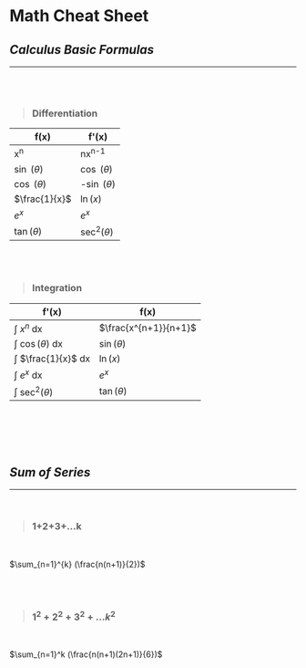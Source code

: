 # ********Math Cheat Sheet********
## _Calculus Basic Formulas_
---


</br>
</br>


>### **Differentiation**
 f(x) | f'(x) |
 ----------- | ----------- |
 x<sup>n | nx<sup>n-1 |
 $\sin$ ($\theta$) |$\cos$ ($\theta$)  |
 $\cos$ ($\theta$) |-$\sin$ ($\theta$) |
 $\frac{1}{x}$| $\ln(x)$  |
 $e^x$|$e^x$  |
 $\tan(\theta)$ |$\sec^2(\theta)$  |

</br>
</br>


>### **Integration**
| f'(x) | f(x) |
| ----------- | ----------- |
| $\int$ $x^n$ dx | $\frac{x^{n+1}}{n+1}$ |
| $\int$ $\cos(\theta)$ dx | $\sin(\theta)$ |
| $\int$ $\frac{1}{x}$ dx| $\ln(x)$ |
| $\int$ $e^x$ dx|$e^x$ |
| $\int$ $\sec^2(\theta)$|$\tan(\theta)$|

<br>
<br>
<br>
<br>


## _Sum of Series_ 

---
<br>


>### 1+2+3+...k

<br>

$\sum_{n=1}^{k} (\frac{n(n+1)}{2})$

<br>
<br>

>### $1^2+2^2+3^2+...k^2$

<br>

$\sum_{n=1}^k (\frac{n(n+1)(2n+1)}{6})$

<br>
<br>

